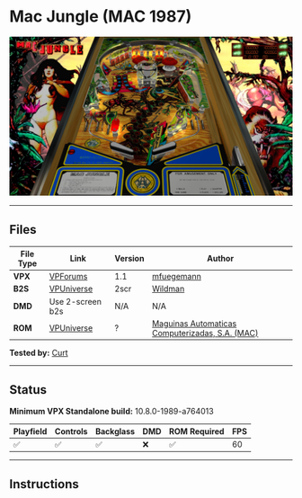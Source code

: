 # Mac Jungle (MAC 1987)

![Table Preview](../../images/vpx-macjungle-preview.jpg)

---

## Files
| File Type | Link | Version | Author | 
|-----------|--------|----------|--------------|
| **VPX** | [VPForums](https://www.vpforums.org/index.php?app=downloads&showfile=14037) | 1.1 | [mfuegemann](https://www.vpforums.org/index.php?s=959a5af655428408ec86e1ebcb8d58c8&showuser=5944) |
| **B2S** | [VPUniverse](https://vpuniverse.com/files/file/15188-mac-jungle-mac-1987/) | 2scr | [Wildman](https://vpuniverse.com/profile/5-wildman/) |
| **DMD** | Use 2-screen b2s | N/A | N/A |
| **ROM** | [VPUniverse](https://vpuniverse.com/files/file/4830-mac-jungle/) | ? | [Maguinas Automaticas Computerizadas, S.A. (MAC)](https://pinside.com/pinball/machine?query=&manufacturer[]=44#results) |

**Tested by:** [Curt](https://github.com/Old-Cyrus)

---

## Status 
**Minimum VPX Standalone build:** 10.8.0-1989-a764013

| Playfield | Controls | Backglass | DMD | ROM Required | FPS | 
|-----------|----------|-----------|-----|--------------|-----|
| :white_check_mark: | :white_check_mark: | :white_check_mark: | :x: | :white_check_mark: | 60 |

---

## Instructions

